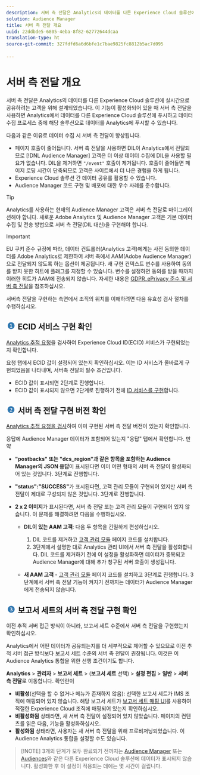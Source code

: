 ```yaml
---
description: 서버 측 전달은 Analytics의 데이터를 다른 Experience Cloud 솔루션에 실시간으로 공유하려는 고객을 위해 설계되었습니다. 이 기능이 활성화되어 있을 때 서버 측 전달을 사용하면 Analytics에서 데이터를 다른 Experience Cloud 솔루션에 푸시하고 데이터 수집 프로세스 중에 해당 솔루션으로 데이터를 Analytics에 푸시할 수 있습니다.
solution: Audience Manager
title: 서버 측 전달 개요
uuid: 22ddbde5-6805-4eba-8f82-62772644dcaa
translation-type: ht
source-git-commit: 327fdfd6a6d6bfe1c7bae9825fc8812b5ac7d095

---
```



# 서버 측 전달 개요

서버 측 전달은 Analytics의 데이터를 다른 Experience Cloud 솔루션에 실시간으로 공유하려는 고객을 위해 설계되었습니다. 이 기능이 활성화되어 있을 때 서버 측 전달을 사용하면 Analytics에서 데이터를 다른 Experience Cloud 솔루션에 푸시하고 데이터 수집 프로세스 중에 해당 솔루션으로 데이터를 Analytics에 푸시할 수 있습니다.

다음과 같은 이유로 데이터 수집 시 서버 측 전달이 향상됩니다.

* 페이지 호출이 줄어듭니다. 서버 측 전달을 사용하면 DIL이 Analytics에서 전달되므로 [!DNL Audience Manager] 고객은 더 이상 데이터 수집에 DIL을 사용할 필요가 없습니다. DIL을 제거하면 `"/event"` 호출이 제거됩니다. 호출이 줄어들면 페이지 로딩 시간이 단축되므로 고객은 사이트에서 더 나은 경험을 하게 됩니다.
* Experience Cloud 솔루션 간 데이터 공유를 활용할 수 있습니다.
* Audience Manager 코드 구현 및 배포에 대한 우수 사례를 준수합니다.

>[!TIP]
>
>Analytics를 사용하는 현재의 Audience Manager 고객은 서버 측 전달로 마이그레이션해야 합니다. 새로운 Adobe Analytics 및 Audience Manager 고객은 기본 데이터 수집 및 전송 방법으로 서버 측 전달(DIL 대신)을 구현해야 합니다.

>[!IMPORTANT]
>EU 쿠키 준수 규정에 따라, 데이터 컨트롤러(Analytics 고객)에게는 사전 동의한 데이터를 Adobe Analytics로 제한하여 서버 측에서 AAM(Adobe Audience Manager)으로 전달되지 않도록 하는 옵션이 제공됩니다. 새 구현 컨텍스트 변수를 사용하여 동의를 받지 못한 히트에 플래그를 지정할 수 있습니다. 변수를 설정하면 동의를 받을 때까지 이러한 히트가 AAM에 전송되지 않습니다. 자세한 내용은 [GDPR_ePrivacy 준수 및 서버 측 전달](/help/admin/admin/c-server-side-forwarding/ssf-gdpr.md)을 참조하십시오.

서버측 전달을 구현하는 측면에서 조직의 위치를 이해하려면 다음 유효성 검사 절차를 수행하십시오.

## ![step1_icon.png 이미지](assets/step1_icon.png) ECID 서비스 구현 확인

[Analytics 추적 요청](https://docs.adobe.com/content/help/ko-KR/id-service/using/implementation/test-verify.html)을 검사하여 Experience Cloud ID(ECID) 서비스가 구현되었는지 확인합니다.

요청 탭에서 ECID 값이 설정되어 있는지 확인하십시오. 이는 ID 서비스가 올바르게 구현되었음을 나타내며, 서버측 전달의 필수 조건입니다.

* ECID 값이 표시되면 2단계로 진행합니다.
* ECID 값이 표시되지 않으면 2단계로 진행하기 전에 [ID 서비스를 구현](https://docs.adobe.com/content/help/ko-KR/id-service/using/implementation/implementation-guides.html)합니다.

## ![step2_icon.png 이미지](assets/step2_icon.png) 서버 측 전달 구현 버전 확인

[Analytics 추적 요청을 검사](/help/admin/admin/c-server-side-forwarding/ssf-verify.md)하여 이미 구현된 서버 측 전달 버전이 있는지 확인합니다.

응답에 Audience Manager 데이터가 포함되어 있는지 &quot;응답&quot; 탭에서 확인합니다. 만약

* **&quot;postbacks&quot; 또는 &quot;dcs_region&quot;과 같은 항목을 포함하는 Audience Manager의 JSON 응답**&#x200B;이 표시된다면 이미 어떤 형태의 서버 측 전달이 활성화되어 있는 것입니다. 3단계로 진행합니다.
* **&quot;status&quot;:&quot;SUCCESS&quot;**&#x200B;가 표시된다면, 고객 관리 모듈이 구현되어 있지만 서버 측 전달이 제대로 구성되지 않은 것입니다. 3단계로 진행합니다.
* **2 x 2 이미지**&#x200B;가 표시된다면, 서버 측 전달 또는 고객 관리 모듈이 구현되어 있지 않습니다. 이 문제를 해결하려면 다음을 수행하십시오.

   * **DIL이 있는 AAM 고객**: 다음 두 항목을 긴밀하게 편성하십시오.

      1. DIL 코드를 제거하고 [고객 관리 모듈](https://docs.adobe.com/content/help/ko-KR/audience-manager/user-guide/implementation-integration-guides/integration-other-solutions/audience-management-module.html) 페이지 코드를 설치합니다.
      1. 3단계에서 설명한 대로 Analytics 관리 UI에서 서버 측 전달을 활성화합니다. DIL 코드를 제거하기 전에 이 설정을 활성화하면 데이터가 중복되고 Audience Manager에 대해 추가 청구된 서버 호출이 생성됩니다.
   * **새 AAM 고객** - [고객 관리 모듈](https://docs.adobe.com/content/help/ko-KR/audience-manager/user-guide/implementation-integration-guides/integration-other-solutions/audience-management-module.html) 페이지 코드를 설치하고 3단계로 진행합니다. 3단계에서 서버 측 전달 기능이 켜지기 전까지는 데이터가 Audience Manager에게 전송되지 않습니다.


## ![step3_icon.png 이미지](assets/step3_icon.png) 보고서 세트의 서버 측 전달 구현 확인

이전 추적 서버 접근 방식이 아니라, 보고서 세트 수준에서 서버 측 전달을 구현했는지 확인하십시오.

Analytics에서 어떤 데이터가 공유되는지를 더 세부적으로 제어할 수 있으므로 이전 추적 서버 접근 방식보다 보고서 세트 수준의 서버 측 전달이 권장됩니다. 이것은 이 Audience Analytics 통합을 위한 선행 조건이기도 합니다.

**Analytics** > **관리자** > **보고서 세트** > (**보고서 세트** 선택) > **설정 편집** > **일반** > **서버 측 전달**&#x200B;로 이동합니다. 확인란이

* **비활성**(선택을 할 수 없거나 메뉴가 존재하지 않음): 선택한 보고서 세트가 IMS 조직에 매핑되어 있지 않습니다. 해당 보고서 세트가 [보고서 세트 매핑 UI](https://docs.adobe.com/content/help/ko-KR/core-services/interface/about-core-services/report-suite-mapping.html)를 사용하여 적절한 Experience Cloud 조직에 매핑되어 있는지 확인하십시오.
* **비활성화됨** 상태라면, 새 서버 측 전달이 설정되어 있지 않았습니다. 페이지의 컨텐츠를 읽은 다음, 기능을 활성화하십시오.
* **활성화됨** 상태라면, 사용자는 새 서버 측 전달을 위해 프로비저닝되었습니다. 이 Audience Analytics 통합을 설정할 수도 있습니다.

>[!NOTE] 3개의 단계가 모두 완료되기 전까지는 [Audience Manager](https://docs.adobe.com/content/help/ko-KR/audience-manager/user-guide/aam-home.html) 또는 [Audiences](https://docs.adobe.com/content/help/ko-KR/core-services/interface/audiences/audience-library.html)와 같은 다른 Experience Cloud 솔루션에 데이터가 표시되지 않습니다. 활성화한 후 이 설정이 적용되는 데에는 몇 시간이 걸립니다.

